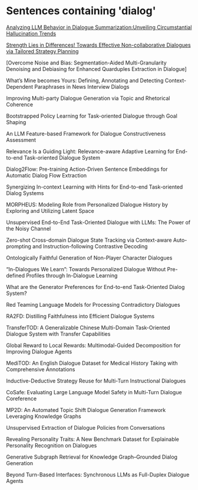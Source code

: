 # Sentences containing 'dialog'

[Analyzing LLM Behavior in Dialogue Summarization:Unveiling Circumstantial Hallucination Trends](https://aclanthology.org/2024.acl-long.385/)

[Strength Lies in Differences! Towards Effective Non-collaborative Dialogues via Tailored Strategy Planning](https://arxiv.org/abs/2403.06769)

[Overcome Noise and Bias: Segmentation-Aided Multi-Granularity Denoising and Debiasing for Enhanced Quarduples Extraction in Dialogue]

What’s Mine becomes Yours: Defining, Annotating and Detecting Context-Dependent Paraphrases in News Interview Dialogs

Improving Multi-party Dialogue Generation via Topic and Rhetorical Coherence

Bootstrapped Policy Learning for Task-oriented Dialogue through Goal Shaping

An LLM Feature-based Framework for Dialogue Constructiveness Assessment

Relevance Is a Guiding Light: Relevance-aware Adaptive Learning for End-to-end Task-oriented Dialogue System

Dialog2Flow: Pre-training Action-Driven Sentence Embeddings for Automatic Dialog Flow Extraction

Synergizing In-context Learning with Hints for End-to-end Task-oriented Dialog Systems

MORPHEUS: Modeling Role from Personalized Dialogue History by Exploring and Utilizing Latent Space

Unsupervised End-to-End Task-Oriented Dialogue with LLMs: The Power of the Noisy Channel

Zero-shot Cross-domain Dialogue State Tracking via Context-aware Auto-prompting and Instruction-following Contrastive Decoding

Ontologically Faithful Generation of Non-Player Character Dialogues

“In-Dialogues We Learn”: Towards Personalized Dialogue Without Pre-defined Profiles through In-Dialogue Learning

What are the Generator Preferences for End-to-end Task-Oriented Dialog System?

Red Teaming Language Models for Processing Contradictory Dialogues

RA2FD: Distilling Faithfulness into Efficient Dialogue Systems

TransferTOD: A Generalizable Chinese Multi-Domain Task-Oriented Dialogue System with Transfer Capabilities

Global Reward to Local Rewards: Multimodal-Guided Decomposition for Improving Dialogue Agents

MediTOD: An English Dialogue Dataset for Medical History Taking with Comprehensive Annotations

Inductive-Deductive Strategy Reuse for Multi-Turn Instructional Dialogues

CoSafe: Evaluating Large Language Model Safety in Multi-Turn Dialogue Coreference

MP2D: An Automated Topic Shift Dialogue Generation Framework Leveraging Knowledge Graphs

Unsupervised Extraction of Dialogue Policies from Conversations

Revealing Personality Traits: A New Benchmark Dataset for Explainable Personality Recognition on Dialogues

Generative Subgraph Retrieval for Knowledge Graph–Grounded Dialog Generation

Beyond Turn-Based Interfaces: Synchronous LLMs as Full-Duplex Dialogue Agents

